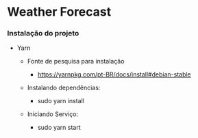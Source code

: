 # Weather Forecast

   ### Instalação do projeto
   + Yarn 
      + Fonte de pesquisa para instalação
          + https://yarnpkg.com/pt-BR/docs/install#debian-stable

      + Instalando dependências:
          + sudo yarn install

      + Iniciando Serviço:
          + sudo yarn start
